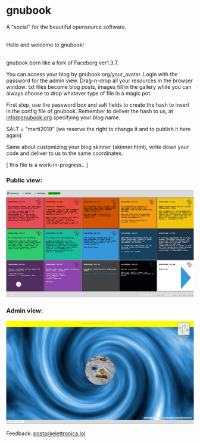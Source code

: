 # gnubook
A "social" for the beautiful opensource software.

<br>
Hello and welcome to gnubook!<br><br>

gnubook born like a fork of Faceborg ver1.3.7.

You can access your blog by gnubook.org/your_avatar. Login with the password for the admin view. Drag-n-drop all your resources in the browser window: txt files become blog posts, images fill in the gallery while you can always choose to drop whatever type of file in a magic pot.<br>

First step, use the password box and salt fields to create the hash to insert in the config file of gnubook. Remember to deliver the hash to us, at info@gnubook.org specifying your blog name.<br>

SALT = "marti2019" (we reserve the right to change it and to publish it here again)

Same about customizing your blog skinner (skinner.html), write down your code and deliver to us to the same coordinates.
    
[ this file is a work-in-progress.. ]

### Public view:

![gnubook in action #1](/Public/static/res/screenshot1.png)<br>

### Admin view:

![gnubook in action #2](/Public/static/res/screenshot2.png)<br>

Feedback: posta@elettronica.lol
